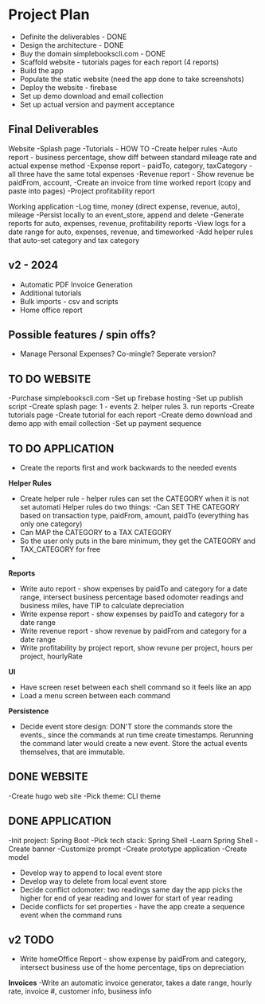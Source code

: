 # Project Plan
- Definite the deliverables - DONE 
- Design the architecture - DONE
- Buy the domain simplebookscli.com - DONE
- Scaffold website - tutorials pages for each report (4 reports)
- Build the app 
- Populate the static website (need the app done to take screenshots)
- Deploy the website - firebase
- Set up demo download and email collection
- Set up actual version and payment acceptance


## Final Deliverables
Website
    -Splash page
    -Tutorials - HOW TO
        -Create helper rules
        -Auto report - business percentage, show diff between standard mileage rate and actual expense method
        -Expense report - paidTo, category, taxCategory - all three have the same total expenses
        -Revenue report - Show revenue be paidFrom, account,
        -Create an invoice from time worked report (copy and paste into pages)
        -Project profitability report
    
Working application
-Log time, money (direct expense, revenue, auto), mileage
-Persist locally to an event_store, append and delete
-Generate reports for auto, expenses, revenue, profitability reports
-View logs for a date range for auto, expenses, revenue, and timeworked
-Add helper rules that auto-set category and tax category

## v2 - 2024
- Automatic PDF Invoice Generation
- Additional tutorials
- Bulk imports - csv and scripts        
- Home office report

## Possible features / spin offs?
- Manage Personal Expenses? Co-mingle? Seperate version?


## TO DO WEBSITE
-Purchase simplebookscli.com
-Set up firebase hosting
-Set up publish script
-Create splash page: 1 - events 2. helper rules 3. run reports
-Create tutorials page
-Create tutorial for each report
-Create demo download and demo app with email collection
-Set up payment sequence

## TO DO APPLICATION
- Create the reports first and work backwards to the needed events

**Helper Rules**
- Create helper rule - helper rules can set the CATEGORY when it is not set automati
Helper rules do two things:
-Can SET THE CATEGORY based on transaction type, paidFrom, amount, paidTo (everything has only one category)
- Can MAP the CATEGORY to a TAX CATEGORY
- So the user only puts in the bare minimum, they get the CATEGORY and TAX_CATEGORY for free
- 

**Reports**
- Write auto report - show expenses by paidTo and category for a date range, intersect business percentage based odomoter readings and business miles, have TIP to calculate depreciation
- Write expense report - show expenses by paidTo and category for a date range
- Write revenue report - show revenue by paidFrom and category for a date range
- Write profitability by project report, show revune per project, hours per project, hourlyRate

**UI**
- Have screen reset between each shell command so it feels like an app
- Load a menu screen between each command

**Persistence**
- Decide event store design: DON'T store the commands store the events., since the commands at run time create timestamps.  Rerunning the command later would create a new event. Store the actual events themselves, that are immutable.

## DONE WEBSITE

-Create hugo web site 
-Pick theme: CLI theme

## DONE APPLICATION
-Init project: Spring Boot
-Pick tech stack: Spring Shell
-Learn Spring Shell
-Create banner
-Customize prompt
-Create prototype application
-Create model
- Develop way to append to local event store
- Develop way to delete from local event store
- Decide conflict odomoter: two readings same day the app picks the higher for end of year reading and lower for start of year reading
- Decide conflicts for set properties - have the app create a sequence event when the command runs


## v2 TODO
- Write homeOffice Report - show expense by paidFrom and category, intersect business use of the home percentage, tips on depreciation

**Invoices**
-Write an automatic invoice generator, takes a date range, hourly rate, invoice #, customer info, business info